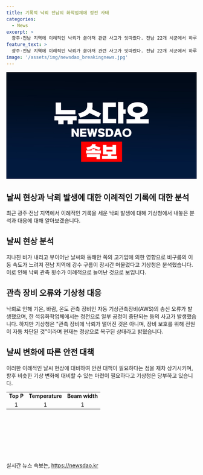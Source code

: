 ```yaml
---
title: 기록적 낙뢰 전남의 화학업체에 정전 사태
categories:
  - News
excerpt: >
  광주·전남 지역에 이례적인 낙뢰가 쏟아져 관련 사고가 잇따랐다. 전남 22개 시군에서 하루 사이 4천500차례의 낙뢰가 관측됐으며, 비구름의 느린 이동 속도와 동해안 고기압의 영향으로 분석됐다. 이로 인해 기상관측장비 송신 오류와 공장 정전이 발생했지만, 기상청은 관측 장비에 낙뢰가 떨어진 것은 아니라고 밝혔다. (150자)
feature_text: >
  광주·전남 지역에 이례적인 낙뢰가 쏟아져 관련 사고가 잇따랐다. 전남 22개 시군에서 하루 사이 4천500차례의 낙뢰가 관측됐으며, 비구름의 느린 이동 속도와 동해안 고기압의 영향으로 분석됐다. 이로 인해 기상관측장비 송신 오류와 공장 정전이 발생했지만, 기상청은 관측 장비에 낙뢰가 떨어진 것은 아니라고 밝혔다. (150자)
image: '/assets/img/newsdao_breakingnews.jpg'
---
```


<p><img src="/assets/img/newsdao_breakingnews.jpg" alt="ontimetimes 속보" /></p>

<h2>날씨 현상과 낙뢰 발생에 대한 이례적인 기록에 대한 분석</h2>

<p data-ke-size="size16">최근 광주·전남 지역에서 이례적인 기록을 세운 낙뢰 발생에 대해 기상청에서 내놓은 분석과 대응에 대해 알아보겠습니다.</p>

<h2 data-ke-size="size26">날씨 현상 분석</h2>

<p data-ke-size="size16">지나친 비가 내리고 부이어난 날씨와 동해안 쪽의 고기압에 의한 영향으로 비구름의 이동 속도가 느려져 전남 지역에 강수 구름이 장시간 머물렀다고 기상청은 분석했습니다. 이로 인해 낙뢰 관측 횟수가 이례적으로 늘어난 것으로 보입니다.</p>

<h2 data-ke-size="size26">관측 장비 오류와 기상청 대응</h2>

<p data-ke-size="size16">낙뢰로 인해 기온, 바람, 온도 관측 장비인 자동 기상관측장비(AWS)의 송신 오류가 발생했으며, 한 석유화학업체에서는 정전으로 일부 공정이 중단되는 등의 사고가 발생했습니다. 하지만 기상청은 "관측 장비에 낙뢰가 떨어진 것은 아니며, 장비 보호를 위해 전원이 자동 차단된 것"이라며 현재는 정상으로 복구된 상태라고 밝혔습니다.</p>

<h2 data-ke-size="size26">날씨 변화에 따른 안전 대책</h2>

<p data-ke-size="size16">이러한 이례적인 날씨 현상에 대비하여 안전 대책이 필요하다는 점을 재차 상기시키며, 향후 비슷한 기상 변화에 대비할 수 있는 마련이 필요하다고 기상청은 당부하고 있습니다.</p>

<table>
    <tbody>
        <tr>
            <td style="text-align: center; height: 17px;"><b>Top P</b></td>
            <td style="text-align: center; height: 17px;"><b>Temperature</b></td>
            <td style="text-align: center; height: 17px;"><b>Beam width</b></td>
        </tr>
        <tr>
            <td style="text-align: center; height: 17px;">1</td>
            <td style="text-align: center; height: 17px;">1</td>
            <td style="text-align: center; height: 17px;">1</td>
        </tr>
    </tbody>
</table>

<p data-ke-size="size16">&nbsp;</p>

<p data-ke-size="size16">&nbsp;</p>

<p data-ke-size="size16">&nbsp;</p>

<p data-ke-size="size16">&nbsp;</p>
실시간 뉴스 속보는, <a href="https://newsdao.kr" rel="dofollow">https://newsdao.kr</a>


